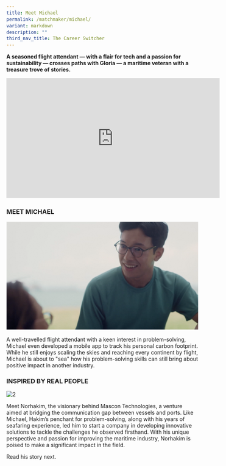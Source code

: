 ```yaml
---
title: Meet Michael
permalink: /matchmaker/michael/
variant: markdown
description: ""
third_nav_title: The Career Switcher
---
```

**A seasoned flight attendant — with a flair for tech and a passion for sustainability — crosses paths with Gloria — a maritime veteran with a treasure trove of stories.**

<iframe allowfullscreen="" allow="accelerometer; autoplay; clipboard-write; encrypted-media; gyroscope; picture-in-picture; web-share" frameborder="0" title="YouTube video player" src="https://www.youtube.com/embed/wj73T74nTvs?si=VjwyCCpV4Taf_OiB" height="315" width="560"></iframe>


### MEET MICHAEL
![](/images/Screenshot_2023_11_28_at_3_26_06_PM__1_.png)

A well-travelled flight attendant with a keen interest in problem-solving, Michael even developed a mobile app to track his personal carbon footprint. While he still enjoys scaling the skies and reaching every continent by flight, Michael is about to "sea" how his problem-solving skills can still bring about positive impact in another industry.

### INSPIRED BY REAL PEOPLE

<img border="0" alt="2" src="https://i.ibb.co/cyKv4B4/2.png">

Meet Norhakim, the visionary behind Mascon Technologies, a venture aimed at bridging the communication gap between vessels and ports. Like Michael, Hakim’s penchant for problem-solving, along with his years of seafaring experience, led him to start a company in developing innovative solutions to tackle the challenges he observed firsthand. With his unique perspective and passion for improving the maritime industry, Norhakim is poised to make a significant impact in the field.

Read his story next.